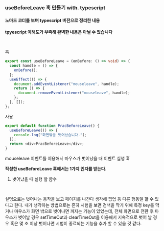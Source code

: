 ### useBeforeLeave  훅 만들기 with. typescript

#### 노마드 코더를 보며 typescript 버전으로 정리한 내용 
**tpyescript 이해도가 부족해 완벽한 내용은 아닐 수 있습니다**

<br>

훅
```ts
export const useBeforeLeave = (onBefore: () => void) => {
  const handle = () => {
    onBefore();
  };
  useEffect(() => {
    document.addEventListener("mouseleave", handle);
    return () => {
      document.removeEventListener("mouseleave", handle);
    };
  }, []);
};
```


사용

```ts
export default function PracBeforeLeave() {
  useBeforeLeave(() => {
    console.log("화면밖을 벗어났습니다.");
  });
  return <div>PracBeforeLeave</div>;
}
```
mouseleave 이벤트를 이용해서 마우스가 벗어났을 때 이벤트 실행 훅

**작성한 useBeforeLeave 훅에서는 1가지 인자를 받는다.**
1. 벗어났을 때 실행 할 함수




<br/>

설명으로는 벗어나는 동작을 보고 페이지를 나간다 생각해 팝업 등 다른 행동일 할 수 있다고 한다. 
내가 생각하는 방법으로는 흔히 시험을 보면 검색을 막기 위해 특정 key를 막거나 마우스가 화면 밖으로 벗어나면 꺼지는 기능이 있었는데, 
전체 화면으로 전환 후 마우스가 벗어날 경우 setTimeOut과 clearTimeOut을 이용해서 지속적으로 벗어 날 경우 혹은 몇 초 이상 벗어나면 시험이 종료되는 기능을 추가 할 수 있을 것 같다.

<br/>

